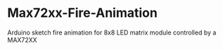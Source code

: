 # Max72xx-Fire-Animation
Arduino sketch fire animation for 8x8 LED matrix module controlled by a MAX72XX
